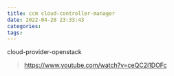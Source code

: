 ```yaml
---
title: ccm cloud-controller-manager
date: 2022-04-20 23:33:43
categories:
tags:
---
```


cloud-provider-openstack

> https://www.youtube.com/watch?v=ceQC2i1DOFc